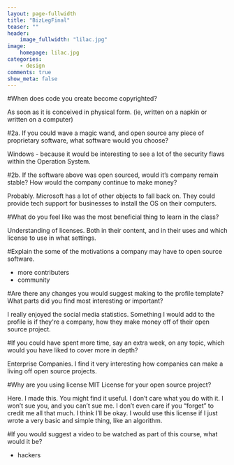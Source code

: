 ```yaml
---
layout: page-fullwidth
title: "BizLegFinal"
teaser: ""
header:
    image_fullwidth: "lilac.jpg"
image:
    homepage: lilac.jpg
categories:
    - design
comments: true
show_meta: false
---
```


#When does code you create become copyrighted? 

As soon as it is conceived in physical form. (ie, written on a napkin or written on a computer)

#2a. If you could wave a magic wand, and open source any piece of proprietary software, what software would you choose? 

Windows - because it would be interesting to see a lot of the security flaws within the Operation System. 

#2b. If the software above was open sourced, would it’s company remain stable? How would the company continue to make money?

Probably. Microsoft has a lot of other objects to fall back on. They could provide tech support for businesses to install the OS on their computers. 

#What do you feel like was the most beneficial thing to learn in the class?

Understanding of licenses. Both in their content, and in their uses and which license to use in what settings.

#Explain the some of the motivations a company may have to open source software. 

- more contributers 
- community

#Are there any changes you would suggest making to the profile template?  What parts did you find most interesting or important?

I really enjoyed the social media statistics. Something I would add to the profile is if they're a company, how they make money off of their open source project. 

#If you could have spent more time, say an extra week, on any topic, which would you have liked to cover more in depth? 

Enterprise Companies. I find it very interesting how companies can make a living off open source projects. 

#Why are you using license MIT License for your open source project?

Here. I made this. You might find it useful. I don’t care what you do with it. I won’t sue you, and you can’t sue me. I don’t even care if you “forget” to credit me all that much. I think I’ll be okay. I would use this license if I just wrote a very basic and simple thing, like an algorithm. 

#If you would suggest a video to be watched as part of this course, what would it be?
- hackers 